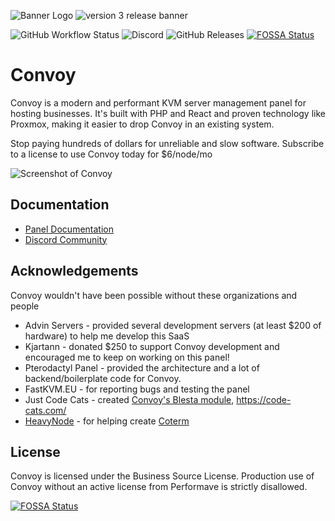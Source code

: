 ![Banner Logo](https://imgur.com/oAGZ7fb.png)
![version 3 release banner](https://imgur.com/OEncExI.png)

![GitHub Workflow Status](https://img.shields.io/github/actions/workflow/status/convoypanel/panel/tests.yml?branch=develop)
![Discord](https://img.shields.io/discord/746612878261616700?label=Discord&logo=Discord&logoColor=white)
![GitHub Releases](https://img.shields.io/github/downloads/convoypanel/panel/latest/total)
[![FOSSA Status](https://app.fossa.com/api/projects/git%2Bgithub.com%2FConvoyPanel%2Fpanel.svg?type=shield)](https://app.fossa.com/projects/git%2Bgithub.com%2FConvoyPanel%2Fpanel?ref=badge_shield)

# Convoy

Convoy is a modern and performant KVM server management panel for hosting businesses. It's built with PHP and React and proven technology like Proxmox, making it easier to drop Convoy in an existing system.

Stop paying hundreds of dollars for unreliable and slow software. Subscribe to a license to use Convoy today for $6/node/mo

![Screenshot of Convoy](https://imgur.com/GsORIRQ.png)

## Documentation

-   [Panel Documentation](https://docs.convoypanel.com)
-   [Discord Community](https://discord.convoypanel.com)

## Acknowledgements

Convoy wouldn't have been possible without these organizations and people

-   Advin Servers - provided several development servers (at least $200 of hardware) to help me develop this SaaS
-   Kjartann - donated $250 to support Convoy development and encouraged me to keep on working on this panel!
-   Pterodactyl Panel - provided the architecture and a lot of backend/boilerplate code for Convoy.
-   FastKVM.EU - for reporting bugs and testing the panel
-   Just Code Cats - created [Convoy's Blesta module](https://marketplace.blesta.com/#/extensions/179-Convoy%20Module), https://code-cats.com/
-   [HeavyNode](https://heavynode.com/) - for helping create [Coterm](https://github.com/ConvoyPanel/coterm)

## License

Convoy is licensed under the Business Source License. Production use of Convoy without an active license from Performave is strictly disallowed.

[![FOSSA Status](https://app.fossa.com/api/projects/git%2Bgithub.com%2FConvoyPanel%2Fpanel.svg?type=large)](https://app.fossa.com/projects/git%2Bgithub.com%2FConvoyPanel%2Fpanel?ref=badge_large)
